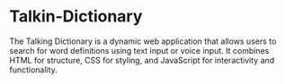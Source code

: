 # Talkin-Dictionary
The Talking Dictionary is a dynamic web application that allows users to search for word definitions using text input or voice input. It combines HTML for structure, CSS for styling, and JavaScript for interactivity and functionality.
